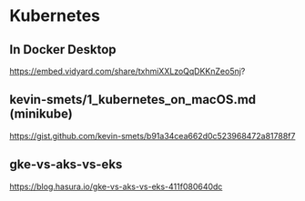 # Kubernetes

## In Docker Desktop

https://embed.vidyard.com/share/txhmiXXLzoQqDKKnZeo5nj?

## kevin-smets/1_kubernetes_on_macOS.md (minikube)

https://gist.github.com/kevin-smets/b91a34cea662d0c523968472a81788f7


## gke-vs-aks-vs-eks

https://blog.hasura.io/gke-vs-aks-vs-eks-411f080640dc
